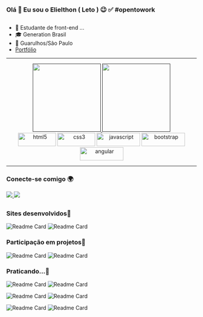 ### Olá 👋 Eu sou o Elielthon ( Leto ) 😉 ✅ #opentowork
##

- 🚀 Estudante de front-end ...
- 🎓 Generation Brasil
- 📍 Guarulhos/São Paulo
- <a href="https://letomurakai.netlify.app/">Portfólio</a>
<hr>
<div align="center"> 
  <a href="">
    <img height="180em" src="https://github-readme-stats.vercel.app/api?username=letomurakai&show_icons=true&locale=pt-br&theme=radical" />
  </a>
  <a href="">
    <img height="180em" src="https://github-readme-stats.vercel.app/api/top-langs/?username=letomurakai&layout=compact&locale=pt-br&theme=radical" />
  </a>
</div>
<div align="center">
  <img alt="html5" height="35" width="100" src="https://img.shields.io/badge/HTML5-E34F26?style=for-the-badge&logo=html5&logoColor=white" />
  <img alt="css3" height="35" width="100" src="https://img.shields.io/badge/CSS3-1572B6?style=for-the-badge&logo=css3&logoColor=white" />
  <img alt="javascript" height="35" width="115" src="https://img.shields.io/badge/JavaScript-F7DF1E?style=for-the-badge&logo=javascript&logoColor=black" />
  <img alt="bootstrap" height="35" width="115" src="https://img.shields.io/badge/Bootstrap-563D7C?style=for-the-badge&logo=bootstrap&logoColor=white" />
  <img alt="angular" height="35" width="115" src="https://img.shields.io/badge/Angular-DD0031?style=for-the-badge&logo=angular&logoColor=white" />
</div>
<hr>

### Conecte-se comigo 🌍


<div align="start">
  <a href="https://www.linkedin.com/in/elielthon-soares/">
    <img src="https://img.shields.io/badge/LinkedIn-0077B5?style=for-the-badge&logo=linkedin&logoColor=white">
  </a>
  <a href="https://github.com/LetoMurakai">
    <img src="https://img.shields.io/badge/GitHub-100000?style=for-the-badge&logo=github&logoColor=white">
  </a>
</div>

##

### Sites desenvolvidos🧱
![Readme Card](https://github-readme-stats.vercel.app/api/pin/?username=letomurakai&repo=mojave&theme=dracula)
![Readme Card](https://github-readme-stats.vercel.app/api/pin/?username=letomurakai&repo=Horizon-site&theme=dracula)

### Participação em projetos🤝
![Readme Card](https://github-readme-stats.vercel.app/api/pin/?username=letomurakai&repo=illuminer-Angular&theme=tokyonight)
![Readme Card](https://github-readme-stats.vercel.app/api/pin/?username=DavidCostaMariano&repo=Projeto-Integrador&theme=tokyonight)

### Praticando...💪
![Readme Card](https://github-readme-stats.vercel.app/api/pin/?username=letomurakai&repo=turma21&theme=dark)
![Readme Card](https://github-readme-stats.vercel.app/api/pin/?username=letomurakai&repo=fundamentosPython&theme=dark)

![Readme Card](https://github-readme-stats.vercel.app/api/pin/?username=letomurakai&repo=BlogPessoalcomAngular&theme=dark)
![Readme Card](https://github-readme-stats.vercel.app/api/pin/?username=letomurakai&repo=fundamentosWebFramework&theme=dark)

![Readme Card](https://github-readme-stats.vercel.app/api/pin/?username=letomurakai&repo=fundamentosHtml&theme=dark)
![Readme Card](https://github-readme-stats.vercel.app/api/pin/?username=letomurakai&repo=blogPessoal&theme=dark)

##
